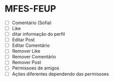 # MFES-FEUP

- [ ] Comentário (Sofia)
- [ ] Like
- [ ] ditar informação do perfil
- [ ] Editar Post
- [ ] Editar Comentário
- [ ] Remover Like
- [ ] Remover Comentário
- [ ] Remover Post
- [ ] Permissoes de amigos 
- [ ] Ações diferentes dependendo das permissoes
